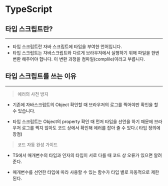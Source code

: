 # TypeScript

## 타입 스크립트란?

---

- 타입 스크립트란 자바 스크립트에 타입을 부여한 언어입니다.
- 타입 스크립트는 자바스크립트와 다르게 브라우저에서 실행하기 위해 파일을 한번 변환 해주어야 합니다. 이 변환 과정을 컴파일(complile)이라고 부릅니다.

## 타입 스크립트를 쓰는 이유

---

<blockquote>
에러의 사전 방지
</blockquote>

- 기존에 자바스크립트의 Object 확인할 때  브라우저의 로그를 찍어야만 확인을 할 수 있습니다.

- 타입 스크립트는 Object의 property 확인 때 먼저 타입을 선언을 하기 때문에 브라우저 로그를 찍지 않아도 코드 상에서 확인해 에러를 잡아 줄 수 있다.( 타입 정의에 장점)
  
<blockquote>
코드 자동 완성 가이드
</blockquote>
  
- TS에서 매개변수의 타입과 인자의 타입이 서로 다를 때 코드 상 오류가 있으면 알려 준다.
  
- 매개변수를 선언한 타입에 따라 사용할 수 있는 함수가 타입 별로 자동적으로 제한 된다.
